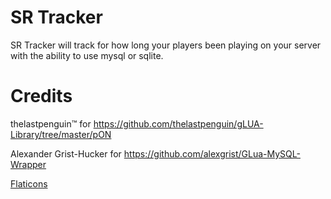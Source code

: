 # SR Tracker

SR Tracker will track for how long your players been playing on your server with the ability to use mysql or sqlite.

# Credits
thelastpenguin™ for https://github.com/thelastpenguin/gLUA-Library/tree/master/pON

Alexander Grist-Hucker for https://github.com/alexgrist/GLua-MySQL-Wrapper

[Flaticons](https://www.flaticon.com)
